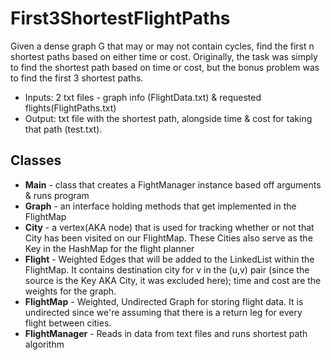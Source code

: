 # First3ShortestFlightPaths

Given a dense graph G that may or may not contain cycles, find the first n shortest paths based on either time or cost. Originally, the task was simply to find the shortest path based on time or cost, but the bonus problem was to find the first 3 shortest paths.

<ul>
  <li>Inputs: 2 txt files - graph info (FlightData.txt) &amp; requested flights(FlightPaths.txt)</li>
  <li>Output: txt file with the shortest path, alongside time & cost for taking that path (test.txt).</li>
</ul>
<h2>Classes</h2>
<ul>
  <li><strong>Main</strong> - class that creates a FightManager instance based off arguments & runs program</li>
  <li><strong>Graph</strong> - an interface holding methods that get implemented in the FlightMap</li>
  <li><strong>City</strong> - a vertex(AKA node) that is used for tracking whether or not that City has been visited on our FlightMap. These Cities also serve as the Key in the HashMap for the flight planner</li>
  <li><strong>Flight</strong> - Weighted Edges that will be added to the LinkedList within the FlightMap. It contains destination city for v in the (u,v) pair (since the source is the Key AKA City, it was excluded here); time and cost are the weights for the graph.</li>
  <li><strong>FlightMap</strong> - Weighted, Undirected Graph for storing flight data. It is undirected since we're assuming that there is a return leg for every flight between cities.</li>
  <li><strong>FlightManager</strong> - Reads in data from text files and runs shortest path algorithm</li>
